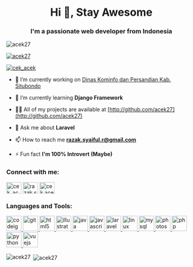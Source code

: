 <h1 align="center">Hi 👋, Stay Awesome</h1>
<h3 align="center">I'm a passionate web developer from Indonesia</h3>

<p align="left"> <img src="https://komarev.com/ghpvc/?username=acek27&label=Profile%20views&color=0e75b6&style=flat" alt="acek27" /> </p>

<p align="left"> <a href="https://github.com/ryo-ma/github-profile-trophy"><img src="https://github-profile-trophy.vercel.app/?username=acek27" alt="acek27" /></a> </p>

<p align="left"> <a href="https://twitter.com/cek_acek" target="blank"><img src="https://img.shields.io/twitter/follow/cek_acek?logo=twitter&style=for-the-badge" alt="cek_acek" /></a> </p>

- 🔭 I’m currently working on [Dinas Kominfo dan Persandian Kab. Situbondo](http://kominfo.situbondokab.go.id)

- 🌱 I’m currently learning **Django Framework**

- 👨‍💻 All of my projects are available at [http://github.com/acek27](http://github.com/acek27)

- 💬 Ask me about **Laravel**

- 📫 How to reach me **razak.syaiful.r@gmail.com**

- ⚡ Fun fact **I'm 100% Introvert (Maybe)**

<p align="left">
<h3 align="left">Connect with me:</h3>
<a href="https://twitter.com/cek_acek" target="blank"><img align="center" src="https://cdn.jsdelivr.net/npm/simple-icons@3.0.1/icons/twitter.svg" alt="cek_acek" height="30" width="40" /></a>
<a href="https://fb.com/razak.syaiful.r" target="blank"><img align="center" src="https://cdn.jsdelivr.net/npm/simple-icons@3.0.1/icons/facebook.svg" alt="razak.syaiful.r" height="30" width="40" /></a>
<a href="https://instagram.com/cek.acek" target="blank"><img align="center" src="https://cdn.jsdelivr.net/npm/simple-icons@3.0.1/icons/instagram.svg" alt="cek.acek" height="30" width="40" /></a>
</p>

<h3 align="left">Languages and Tools:</h3>
<p align="left"> <a href="https://codeigniter.com" target="_blank"> <img src="https://cdn.worldvectorlogo.com/logos/codeigniter.svg" alt="codeigniter" width="40" height="40"/> </a> <a href="https://git-scm.com/" target="_blank"> <img src="https://www.vectorlogo.zone/logos/git-scm/git-scm-icon.svg" alt="git" width="40" height="40"/> </a> <a href="https://www.w3.org/html/" target="_blank"> <img src="https://devicons.github.io/devicon/devicon.git/icons/html5/html5-original-wordmark.svg" alt="html5" width="40" height="40"/> </a> <a href="https://www.adobe.com/in/products/illustrator.html" target="_blank"> <img src="https://www.vectorlogo.zone/logos/adobe_illustrator/adobe_illustrator-icon.svg" alt="illustrator" width="40" height="40"/> </a> <a href="https://www.java.com" target="_blank"> <img src="https://devicons.github.io/devicon/devicon.git/icons/java/java-original-wordmark.svg" alt="java" width="40" height="40"/> </a> <a href="https://developer.mozilla.org/en-US/docs/Web/JavaScript" target="_blank"> <img src="https://devicons.github.io/devicon/devicon.git/icons/javascript/javascript-original.svg" alt="javascript" width="40" height="40"/> </a> <a href="https://laravel.com/" target="_blank"> <img src="https://devicons.github.io/devicon/devicon.git/icons/laravel/laravel-plain-wordmark.svg" alt="laravel" width="40" height="40"/> </a> <a href="https://www.linux.org/" target="_blank"> <img src="https://devicons.github.io/devicon/devicon.git/icons/linux/linux-original.svg" alt="linux" width="40" height="40"/> </a> <a href="https://www.mysql.com/" target="_blank"> <img src="https://devicons.github.io/devicon/devicon.git/icons/mysql/mysql-original-wordmark.svg" alt="mysql" width="40" height="40"/> </a> <a href="https://www.photoshop.com/en" target="_blank"> <img src="https://devicons.github.io/devicon/devicon.git/icons/photoshop/photoshop-plain.svg" alt="photoshop" width="40" height="40"/> </a> <a href="https://www.php.net" target="_blank"> <img src="https://devicons.github.io/devicon/devicon.git/icons/php/php-original.svg" alt="php" width="40" height="40"/> </a> <a href="https://www.python.org" target="_blank"> <img src="https://devicons.github.io/devicon/devicon.git/icons/python/python-original.svg" alt="python" width="40" height="40"/> </a> <a href="https://vuejs.org/" target="_blank"> <img src="https://devicons.github.io/devicon/devicon.git/icons/vuejs/vuejs-original-wordmark.svg" alt="vuejs" width="40" height="40"/> </a> </p>

<p><img align="left" src="https://github-readme-stats.vercel.app/api/top-langs/?username=acek27&layout=compact" alt="acek27" /></p>

<p>&nbsp;<img align="center" src="https://github-readme-stats.vercel.app/api?username=acek27&show_icons=true" alt="acek27" /></p>
